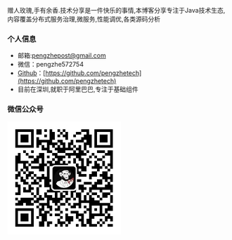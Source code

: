 赠人玫瑰,手有余香.技术分享是一件快乐的事情,本博客分享专注于Java技术生态,内容覆盖分布式服务治理,微服务,性能调优,各类源码分析

### 个人信息

- 邮箱:pengzhepost@gmail.com
- 微信：pengzhe572754
- [Github](https://github.com/pengzhetech)：[https://github.com/pengzhetech](https://github.com/pengzhetech)
- 目前在深圳,就职于阿里巴巴,专注于基础组件

### 微信公众号
![欢迎关注微信公众号](/img/公众号.jpg)
